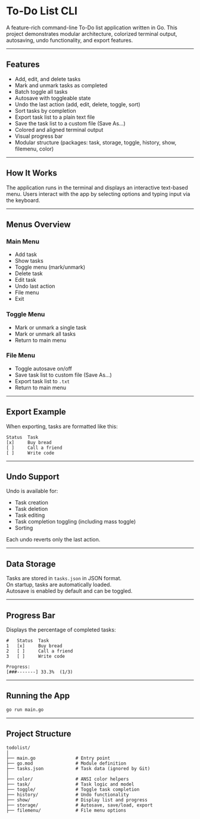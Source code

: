 # To-Do List CLI

A feature-rich command-line To-Do list application written in Go.
This project demonstrates modular architecture, colorized terminal output, autosaving, undo functionality, and export features.

---

## Features

- Add, edit, and delete tasks
- Mark and unmark tasks as completed
- Batch toggle all tasks
- Autosave with toggleable state
- Undo the last action (add, edit, delete, toggle, sort)
- Sort tasks by completion
- Export task list to a plain text file
- Save the task list to a custom file (Save As...)
- Colored and aligned terminal output
- Visual progress bar
- Modular structure (packages: task, storage, toggle, history, show, filemenu, color)

---

## How It Works

The application runs in the terminal and displays an interactive text-based menu.
Users interact with the app by selecting options and typing input via the keyboard.

---

## Menus Overview

### Main Menu
- Add task  
- Show tasks  
- Toggle menu (mark/unmark)  
- Delete task  
- Edit task  
- Undo last action  
- File menu  
- Exit  

### Toggle Menu
- Mark or unmark a single task  
- Mark or unmark all tasks  
- Return to main menu  

### File Menu
- Toggle autosave on/off  
- Save task list to custom file (Save As...)  
- Export task list to `.txt`  
- Return to main menu  

---

## Export Example

When exporting, tasks are formatted like this:

```
Status  Task
[x]     Buy bread
[ ]     Call a friend
[ ]     Write code
```

---

## Undo Support

Undo is available for:
- Task creation  
- Task deletion  
- Task editing  
- Task completion toggling (including mass toggle)  
- Sorting  

Each undo reverts only the last action.

---

## Data Storage

Tasks are stored in `tasks.json` in JSON format.  
On startup, tasks are automatically loaded.  
Autosave is enabled by default and can be toggled.

---

## Progress Bar

Displays the percentage of completed tasks:

```
#   Status  Task
1   [x]     Buy bread
2   [ ]     Call a friend
3   [ ]     Write code

Progress:
[###-------] 33.3%  (1/3)
```

---

## Running the App

```bash
go run main.go
```

---

## Project Structure

```
todolist/
│
├── main.go               # Entry point  
├── go.mod                # Module definition  
├── tasks.json            # Task data (ignored by Git)  
│
├── color/                # ANSI color helpers  
├── task/                 # Task logic and model  
├── toggle/               # Toggle task completion  
├── history/              # Undo functionality  
├── show/                 # Display list and progress  
├── storage/              # Autosave, save/load, export  
├── filemenu/             # File menu options  
```